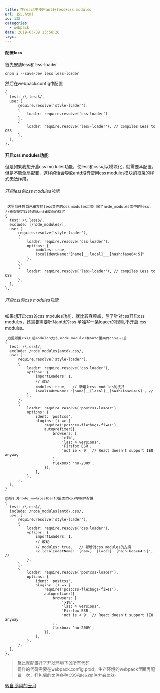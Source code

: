 ```yaml
---
title: 在react中使用antd+less+css modules
url: 155.html
id: 155
categories:
  - webpack
date: 2019-03-09 13:56:20
tags:
---
```


#### 配置less

首先安装less和less-loader

    cnpm i --save-dev less less-loader

然后在webpack.config中配置

    {
      test: /\.less$/,
      use: [
          require.resolve('style-loader'),
          {
              loader: require.resolve('css-loader')
          },
          {
              loader: require.resolve('less-loader'), // compiles Less to CSS
          },
      ],
    },

#### 开启css modules功能

但是如果我想开启css modules功能，使less和css可以模块化，就需要再配置，但是不能全局配置，这样的话会导致antd没有使用css modules模块的框架的样式无法作用。

###### 开启less的css modules功能

     这里我开启自己编写的less文件的css modules功能 除了node_modules库中的less，
    //也就是可以过滤掉antd库中的样式
    {
      test: /\.less$/,
      exclude: [/node_modules/],
      use: [
          require.resolve('style-loader'),
          {
              loader: require.resolve('css-loader'),
              options: {
                  modules: true,
                  localIdentName:"[name]__[local]___[hash:base64:5]"
              },
          },
          {
              loader: require.resolve('less-loader'), // compiles Less to CSS
          },
      ],
    },

###### 开启css的css modules功能

如果想开启css的css modules功能，就比较麻烦点，除了针对css开启css modules，还需要需要针对antd的css 单独写一条loader的规则,不开启 css modules。

     这里设置css开启modules支持,node_modules和antd里面的css不开启
    {
      test: /\.css$/,
      exclude: /node_modules|antd\.css/,
      use: [
          require.resolve('style-loader'),
          {
              loader: require.resolve('css-loader'),
              options: {
                  importLoaders: 1,
                  // 改动
                  modules: true,   // 新增对css modules的支持
                  localIndetName: '[name]__[local]__[hash:base64:5]', //
              },
          },
          {
              loader: require.resolve('postcss-loader'),
              options: {
                  ident: 'postcss',
                  plugins: () => [
                      require('postcss-flexbugs-fixes'),
                      autoprefixer({
                          browsers: [
                              '>1%',
                              'last 4 versions',
                              'Firefox ESR',
                              'not ie < 9', // React doesn't support IE8 anyway
                          ],
                          flexbox: 'no-2009',
                      }),
                  ],
              },
          },
      ],
    }

    然后针对node_modules和antd里面的css写编译配置
    {
      test: /\.css$/,
      include: /node_modules|antd\.css/,
      use: [
          require.resolve('style-loader'),
          {
              loader: require.resolve('css-loader'),
              options: {
                  importLoaders: 1,
                  // 改动
                  // modules: true,   // 新增对css modules的支持
                  // localIndetName: '[name]__[local]__[hash:base64:5]', //
              },
          },
          {
              loader: require.resolve('postcss-loader'),
              options: {
                  ident: 'postcss',
                  plugins: () => [
                      require('postcss-flexbugs-fixes'),
                      autoprefixer({
                          browsers: [
                              '>1%',
                              'last 4 versions',
                              'Firefox ESR',
                              'not ie < 9', // React doesn't support IE8 anyway
                          ],
                          flexbox: 'no-2009',
                      }),
                  ],
              },
          },
      ],
    },

> 至此就配置好了开发环境下的所有代码  
> 同样的代码需要在webpack.config.prod，生产环境的webpack里面再配置一次，打包后的文件各种CSS和less文件才会生效。

  
[转自 追风的云月](https://www.jianshu.com/p/51ff1c8be301)